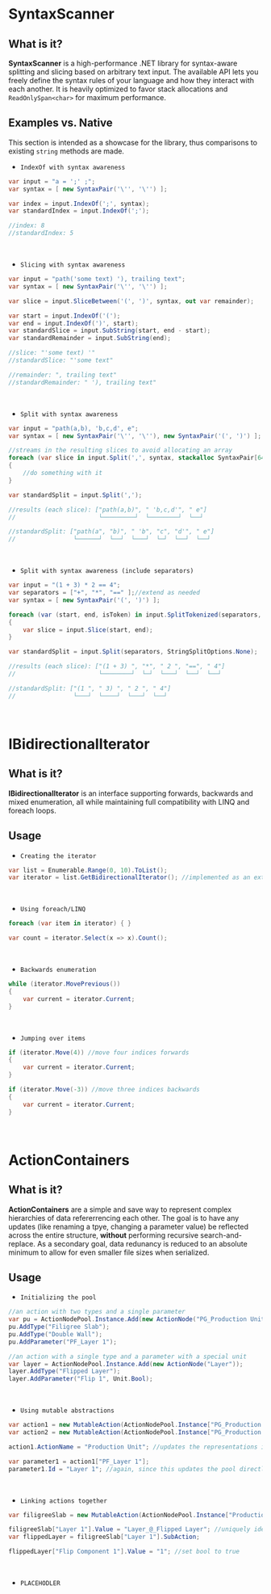 # SyntaxScanner

## What is it?

**SyntaxScanner**  is a high-performance .NET library for syntax-aware splitting and slicing based on arbitrary text input. The available API lets you freely define the syntax rules of your language and how they interact with each another. It is heavily optimized to favor stack allocations and `ReadOnlySpan<char>` for maximum performance.

## Examples vs. Native

This section is intended as a showcase for the library, thus comparisons to existing `string` methods are made.

* `IndexOf with syntax awareness`

```csharp
var input = "a = ';' ;";
var syntax = [ new SyntaxPair('\'', '\'') ];

var index = input.IndexOf(';', syntax);
var standardIndex = input.IndexOf(';');

//index: 8
//standardIndex: 5
```

<br/>

* `Slicing with syntax awareness`

```csharp
var input = "path('some text) '), trailing text";
var syntax = [ new SyntaxPair('\'', '\'') ];

var slice = input.SliceBetween('(', ')', syntax, out var remainder);

var start = input.IndexOf('(');
var end = input.IndexOf(')', start);
var standardSlice = input.SubString(start, end - start);
var standardRemainder = input.SubString(end);

//slice: "'some text) '"
//standardSlice: "'some text"

//remainder: ", trailing text"
//standardRemainder: " '), trailing text"
``` 

<br/>

* `Split with syntax awareness`

```csharp
var input = "path(a,b), 'b,c,d', e";
var syntax = [ new SyntaxPair('\'', '\''), new SyntaxPair('(', ')') ];

//streams in the resulting slices to avoid allocating an array
foreach (var slice in input.Split(',', syntax, stackalloc SyntaxPair[64])) //optionally reserve some space on the stack for maximum performance
{
    //do something with it
}

var standardSplit = input.Split(',');

//results (each slice): ["path(a,b)", " 'b,c,d'", " e"]
//                       └─────────┘  └────────┘  └──┘

//standardSplit: ["path(a", "b)", " 'b", "c", "d'", " e"]
//                └──────┘  └──┘  └───┘  └─┘  └──┘  └──┘
```

<br/>

* `Split with syntax awareness (include separators)`

```csharp
var input = "(1 + 3) * 2 == 4";
var separators = ["+", "*", "==" ];//extend as needed
var syntax = [ new SyntaxPair('(', ')') ];

foreach (var (start, end, isToken) in input.SplitTokenized(separators, syntax, stackalloc SyntaxPair[64])) //optionally reserve some space on the stack for maximum performance
{
    var slice = input.Slice(start, end);
}

var standardSplit = input.Split(separators, StringSplitOptions.None);

//results (each slice): ["(1 + 3) ", "*", " 2 ", "==", " 4"]
//                       └────────┘  └─┘  └───┘  └──┘  └──┘

//standardSplit: ["(1 ", " 3) ", " 2 ", " 4"]
//                └───┘  └────┘  └───┘  └──┘
``` 

<br/>

# IBidirectionalIterator

## What is it?

**IBidirectionalIterator** is an interface supporting forwards, backwards and mixed enumeration, all while maintaining full compatibility with LINQ and foreach loops.

## Usage

* `Creating the iterator`

```csharp
var list = Enumerable.Range(0, 10).ToList();
var iterator = list.GetBidirectionalIterator(); //implemented as an extension method
```

<br/>

* `Using foreach/LINQ`

```csharp
foreach (var item in iterator) { }

var count = iterator.Select(x => x).Count();
```

<br/>

* `Backwards enumeration`

```csharp
while (iterator.MovePrevious())
{
    var current = iterator.Current;
}
```

<br/>

* `Jumping over items`

```csharp
if (iterator.Move(4)) //move four indices forwards
{
    var current = iterator.Current;
}

if (iterator.Move(-3)) //move three indices backwards
{
    var current = iterator.Current;
}
```

<br/>

# ActionContainers

## What is it?

**ActionContainers** are a simple and save way to represent complex hierarchies of data refererrencing each other. The goal is to have any updates (like renaming a tpye, changing a parameter value) be reflected across the entire structure, **without** performing recursive search-and-replace.
As a secondary goal, data redunancy is reduced to an absolute minimum to allow for even smaller file sizes when serialized.

## Usage

* `Initializing the pool`

```csharp
//an action with two types and a single parameter
var pu = ActionNodePool.Instance.Add(new ActionNode("PG_Production Unit"));
pu.AddType("Filigree Slab");
pu.AddType("Double Wall");
pu.AddParameter("PF_Layer 1");

//an action with a single type and a parameter with a special unit
var layer = ActionNodePool.Instance.Add(new ActionNode("Layer"));
layer.AddType("Flipped Layer");
layer.AddParameter("Flip 1", Unit.Bool);
```

<br/>

* `Using mutable abstractions`

```csharp
var action1 = new MutableAction(ActionNodePool.Instance["PG_Production Unit", "Filigree Slab"]);
var action2 = new MutableAction(ActionNodePool.Instance["PG_Production Unit", "Double Wall"]);

action1.ActionName = "Production Unit"; //updates the representations in the pool directly, therefore both action1 and action2 now refer to the new name.

var parameter1 = action1["PF_Layer 1"];
parameter1.Id = "Layer 1"; //again, since this updates the pool directly, all consumers of the "Production Unit" see the updated parameter name.
```

<br/>

* `Linking actions together`

```csharp
var filigreeSlab = new MutableAction(ActionNodePool.Instance["Production Unit", "Filigree Slab"]);

filigreeSlab["Layer 1"].Value = "Layer_@_Flipped Layer"; //uniquely identifies another action from the pool
var flippedLayer = filigreeSlab["Layer 1"].SubAction;

flippedLayer["Flip Component 1"].Value = "1"; //set bool to true
```

<br/>

* `PLACEHODLER`

